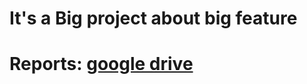 # It's a Big project about big feature

# Reports: [google drive](https://drive.google.com/drive/folders/1WcZ4hswmgFRhSiAArSH_VAjafGFyQ1yo?usp=sharing)
